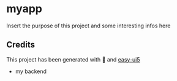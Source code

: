 # myapp

Insert the purpose of this project and some interesting infos here

## Credits

This project has been generated with 💙 and [easy-ui5](https://github.com/SAP)
+ my backend

